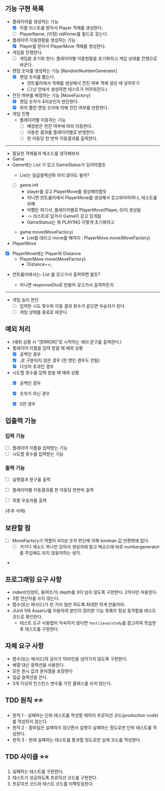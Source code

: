 ## 기능 구현 목록
- 플레이어를 생성하는 기능
  - [x] 이름 리스트를 받아서 Player 객체를 생성한다.
  - [ ] PlayerName, (미정) isWinner를 필드로 갖는다.
- 플레이어 이동현황을 생성하는 기능
  - [x] Player를 받아서 PlayerMove 객체를 생성한다.
- 게임을 진행한다.
  - [ ] 게임을 초기화 한다: 플레이어별 이동현황을 초기화하고 게임 상태를 진행으로 바꾼다.

- 랜덤 숫자를 생성하는 기능 [RandomNumberGenerator]
  - [x] 랜덤 숫자를 뽑는다. 
    - 컨트롤러에서 객체를 생성해서 전진 여부 객체 생성 때 넣어주기
    - (그냥 안에서 생성하면 테스트가 어려워진다.)
- 전진 여부를 배정하는 기능 [MoveFactory]
  - [x] 랜덤 숫자가 4이상인지 판단한다.
  - [x] 위의 뽑힌 랜덤 숫자에 의해 전진 여부를 반환한다.

- 게임 진행
  - 플레이어별 이동하는 기능 
    - [ ] 배정받은 전진 여부에 따라 이동한다.
    - [ ] 이동한 결과를 플레이어별로 반영한다.
    - [ ] 한 이동당 한 번씩 이동결과를 출력한다.

---
- 필요한 객체들과 메소드를 생각해보자
- Game
- Game에는 List<PlayerMove> 가 있고 GameStatus가 있어야할듯
    - List<PlayerMove>는 일급컬렉션화 하지 않아도 될까?
  - [ ] game.init
    - player를 갖고 PlayerMove를 생성해야할듯
    - 아니면 컨트롤러에서 PlayerMove를 생성해서 갖고와야하려나, 테스트를 위해
    - 어쨌든 여기서, 플레이어별로 PlayerMove(Player, 0)이 생성됨 
    - -> 리스트로 담겨서 Game이 갖고 있게됨
    - GameStatus는 뭐 PLAYING 이렇게 초기화하고
  - game.move(MoveFactory)
    - List<PlayerMove>를 데리고 move를 해야지 : PlayerMove.move(MoveFactory)
- PlayerMove
- [x] PlayerMove에는 Player와 Distance
  - PlayerMove.move(MoveFactory)
    - Distance++;
- 컨트롤러에서는: List<PlayerMove> 를 갖고가서 출력하면 될듯?
  - 아니면 responseDto로 만들어 갖고가서 출력하든지
---
  - 게임 승리 판단
    - [ ] 입력한 시도 횟수와 이동 결과 횟수가 같으면 우승자가 된다.
    - [ ] 게임 상태를 종료로 바꾼다.

## 예외 처리
- (예외 상황 시 "[ERROR]"로 시작하는 에러 문구를 출력한다.)
- 플레이어 이름을 입력 받을 때 예외 상황
    - [x] 공백인 경우
    - [x] ,로 구분되지 않은 경우 (한 명인 경우도 안됨)
    - [x] 다섯자 초과인 경우
- 시도할 횟수를 입력 받을 때 예외 상황
    - [x] 공백인 경우
    - [x] 숫자가 아닌 경우
    - [x] 0안 경우



## 입출력 기능
### 입력 기능
- [ ] 플레이어 이름을 입력받는 기능
- [ ] 시도할 횟수를 입력받는 기능

### 출력 기능
- [ ] 실행결과 문구를 출력
- [ ] 플레이어별 이동결과를 한 이동당 한번씩 출력
- [ ] 최종 우승자를 출력



(추후 삭제)
## 보완할 점
- [ ] MoveFactory가 역할이 4이상 숫자 판단에 의해 boolean 값 반환밖에 없다. 
  - [ ] 거기다 메소드 하나만 있어서 생성자에 말고 메소드에 바로 numbergenerator를 주입해도 되지 않을까하는 생각.
- 


## 프로그래밍 요구 사항
- indent(인덴트, 들여쓰기) depth를 3이 넘지 않도록 구현한다. 2까지만 허용한다.
- 3항 연산자를 쓰지 않는다.
- 함수(또는 메서드)가 한 가지 일만 하도록 최대한 작게 만들어라.
- JUnit 5와 AssertJ를 이용하여 본인이 정리한 기능 목록이 정상 동작함을 테스트 코드로 확인한다.
    - 테스트 도구 사용법이 익숙하지 않다면 `test/java/study`를 참고하여 학습한 후 테스트를 구현한다.


## 자체 요구 사항
- 함수(또는 메서드)의 길이가 10라인을 넘어가지 않도록 구현한다.
- 배열 대신 컬렉션을 사용한다.
- 모든 원시 값과 문자열을 포장한다
- 일급 컬렉션을 쓴다.
- 3개 이상의 인스턴스 변수를 가진 클래스를 쓰지 않는다.

## TDD 원칙 ⭐️⭐️
- 원칙 1 - 실패하는 단위 테스트를 작성할 때까지 프로덕션 코드(production code)를 작성하지 않는다.
- 원칙 2 - 컴파일은 실패하지 않으면서 실행이 실패하는 정도로만 단위 테스트를 작성한다.
- 원칙 3 - 현재 실패하는 테스트를 통과할 정도로만 실제 코드를 작성한다.
## TDD 사이클 ⭐️⭐️
1. 실패하는 테스트를 구현한다.
2. 테스트가 성공하도록 프로덕션 코드를 구현한다.
3. 프로덕션 코드와 테스트 코드를 리팩토링한다.

